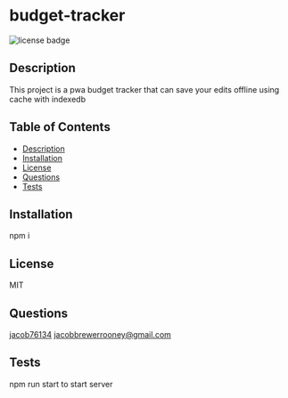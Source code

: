 # budget-tracker
![license badge](https://img.shields.io/github/license/jacob76134/offline-budget-tracker)
## Description
This project is a pwa budget tracker that can save your edits offline using cache with indexedb
## Table of Contents
- [Description](#description)
- [Installation](#installation)
- [License](#license)
- [Questions](#questions)
- [Tests](#tests)
## Installation
npm i
## License
MIT
## Questions
[jacob76134](https://github.com/jacob76134)
[jacobbrewerrooney@gmail.com](mailto:jacobbrewerrooney@gmail.com)
## Tests
npm run start to start server
